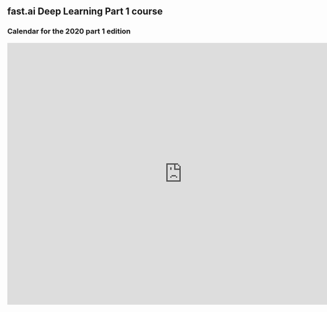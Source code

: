## fast.ai Deep Learning Part 1 course

### Calendar for the 2020 part 1 edition

<div id="calendar-container">
  <iframe src="https://calendar.google.com/calendar/embed?src=h174cmr759mhrpfh7mqjbl2vbk%40group.calendar.google.com&ctz=America%2FPhoenix" style="border: 0" width="800" height="600" frameborder="0" scrolling="no"></iframe>
</div>

<script type="text/javascript" src="//cdnjs.cloudflare.com/ajax/libs/jstimezonedetect/1.0.4/jstz.min.js"></script>

<script type="text/javascript">
  var timezone = encodeURIComponent(jstz.determine().name());
  var pref = '<iframe src="https://calendar.google.com/calendar/embed?height=600&amp;wkst=1&amp;bgcolor=%23ffffff&amp;src=h174cmr759mhrpfh7mqjbl2vbk%40group.calendar.google.com&amp;color=%23D6AE00&amp;ctz="';
  var suff = '" style=" border-width:0 " width="800" height="600" frameborder="0" scrolling="no"></iframe>';
  var iframe_html = pref + timezone + suff;
  document.getElementById('calendar-container').innerHTML = iframe_html;
</script>

